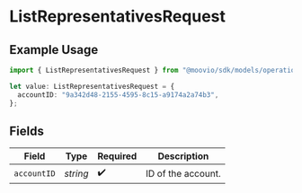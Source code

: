 # ListRepresentativesRequest

## Example Usage

```typescript
import { ListRepresentativesRequest } from "@moovio/sdk/models/operations";

let value: ListRepresentativesRequest = {
  accountID: "9a342d48-2155-4595-8c15-a9174a2a74b3",
};
```

## Fields

| Field              | Type               | Required           | Description        |
| ------------------ | ------------------ | ------------------ | ------------------ |
| `accountID`        | *string*           | :heavy_check_mark: | ID of the account. |